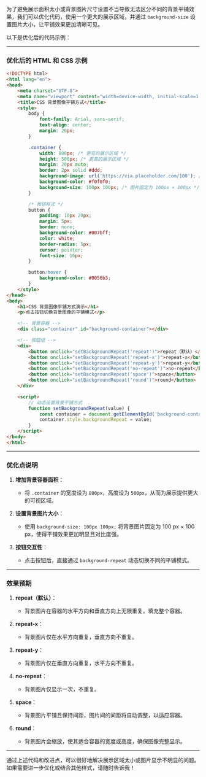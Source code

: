为了避免展示面积太小或背景图片尺寸设置不当导致无法区分不同的背景平铺效果，我们可以优化代码，使用一个更大的展示区域，并通过 `background-size` 设置图片大小，让平铺效果更加清晰可见。

以下是优化后的代码示例：

---

### **优化后的 HTML 和 CSS 示例**

```html
<!DOCTYPE html>
<html lang="en">
<head>
    <meta charset="UTF-8">
    <meta name="viewport" content="width=device-width, initial-scale=1.0">
    <title>CSS 背景图像平铺方式</title>
    <style>
        body {
            font-family: Arial, sans-serif;
            text-align: center;
            margin: 20px;
        }

        .container {
            width: 800px; /* 更宽的展示区域 */
            height: 500px; /* 更高的展示区域 */
            margin: 20px auto;
            border: 2px solid #ddd;
            background-image: url('https://via.placeholder.com/100'); /* 示例图片 */
            background-color: #f0f0f0;
            background-size: 100px 100px; /* 图片固定为 100px × 100px */
        }

        /* 按钮样式 */
        button {
            padding: 10px 20px;
            margin: 5px;
            border: none;
            background-color: #007bff;
            color: white;
            border-radius: 5px;
            cursor: pointer;
            font-size: 16px;
        }

        button:hover {
            background-color: #0056b3;
        }
    </style>
</head>
<body>
    <h1>CSS 背景图像平铺方式演示</h1>
    <p>点击按钮切换背景图像的平铺模式</p>

    <!-- 背景容器 -->
    <div class="container" id="background-container"></div>

    <!-- 按钮组 -->
    <div>
        <button onclick="setBackgroundRepeat('repeat')">repeat（默认）</button>
        <button onclick="setBackgroundRepeat('repeat-x')">repeat-x</button>
        <button onclick="setBackgroundRepeat('repeat-y')">repeat-y</button>
        <button onclick="setBackgroundRepeat('no-repeat')">no-repeat</button>
        <button onclick="setBackgroundRepeat('space')">space</button>
        <button onclick="setBackgroundRepeat('round')">round</button>
    </div>

    <script>
        // 动态设置背景平铺方式
        function setBackgroundRepeat(value) {
            const container = document.getElementById('background-container');
            container.style.backgroundRepeat = value;
        }
    </script>
</body>
</html>
```

---

### **优化点说明**

1. **增加背景容器面积**：
   - 将 `.container` 的宽度设为 `800px`，高度设为 `500px`，从而为展示提供更大的可视区域。

2. **设置背景图片大小**：
   - 使用 `background-size: 100px 100px;` 将背景图片固定为 100 px × 100 px，使得平铺效果更加明显且对比度强。

3. **按钮交互性**：
   - 点击按钮后，直接通过 `background-repeat` 动态切换不同的平铺模式。

---

### **效果预期**

1. **repeat（默认）**：
   - 背景图片在容器的水平方向和垂直方向上无限重复，填充整个容器。

2. **repeat-x**：
   - 背景图片仅在水平方向重复，垂直方向不重复。

3. **repeat-y**：
   - 背景图片仅在垂直方向重复，水平方向不重复。

4. **no-repeat**：
   - 背景图片仅显示一次，不重复。

5. **space**：
   - 背景图片平铺且保持间距，图片间的间距将自动调整，以适应容器。

6. **round**：
   - 背景图片会缩放，使其适合容器的宽度或高度，确保图像完整显示。

---

通过上述代码和改进点，可以很好地解决展示区域太小或图片显示不明显的问题。如果需要进一步优化或结合其他样式，请随时告诉我！